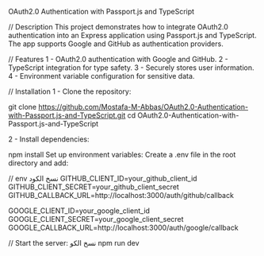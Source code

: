 OAuth2.0 Authentication with Passport.js and TypeScript

// Description
This project demonstrates how to integrate OAuth2.0 authentication into an Express application using Passport.js and TypeScript. The app supports Google and GitHub as authentication providers.

// Features
1 - OAuth2.0 authentication with Google and GitHub.
2 - TypeScript integration for type safety.
3 - Securely stores user information.
4 - Environment variable configuration for sensitive data.

// Installation
1 - Clone the repository:

git clone https://github.com/Mostafa-M-Abbas/OAuth2.0-Authentication-with-Passport.js-and-TypeScript.git
cd OAuth2.0-Authentication-with-Passport.js-and-TypeScript

2 - Install dependencies:

npm install
Set up environment variables: Create a .env file in the root directory and add:

// env
نسخ الكود
GITHUB_CLIENT_ID=your_github_client_id
GITHUB_CLIENT_SECRET=your_github_client_secret
GITHUB_CALLBACK_URL=http://localhost:3000/auth/github/callback

GOOGLE_CLIENT_ID=your_google_client_id
GOOGLE_CLIENT_SECRET=your_google_client_secret
GOOGLE_CALLBACK_URL=http://localhost:3000/auth/google/callback

// Start the server:
نسخ الكو
npm run dev
